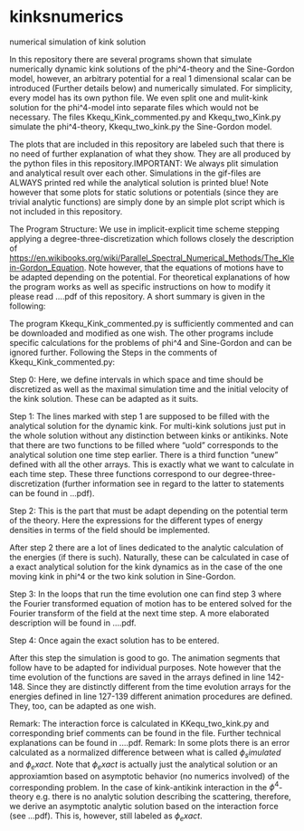 # kinksnumerics
numerical simulation of kink solution

In this repository there are several programs shown that simulate numerically dynamic kink solutions of the phi^4-theory and the Sine-Gordon model, however, an arbitrary potential for a real 1 dimensional scalar can be introduced (Further details below) and numerically simulated.
For simplicity, every model has its own python file. We even split one and mulit-kink solution for the phi^4-model into separate files which would not be necessary. 
The files Kkequ_Kink_commented.py and  Kkequ_two_Kink.py simulate the phi^4-theory, Kkequ_two_kink.py the Sine-Gordon model.

The plots that are included in this repository are labeled such that there is no need of further explanation of what they show. They are all produced by the python files in this repository.IMPORTANT: We always plit simulation and analytical result over each other. Simulations in the gif-files are ALWAYS printed red while the analytical solution is printed blue!
Note however that some plots for static solutions or potentials (since they are trivial analytic functions) are simply done by an simple plot script which is not included in this repository.

The Program Structure: 
We use in implicit-explicit time scheme stepping  applying a degree-three-discretization which follows closely the description of 
https://en.wikibooks.org/wiki/Parallel_Spectral_Numerical_Methods/The_Klein-Gordon_Equation.
Note however, that the equations of motions have to be adapted depending on the potential. For theoretical explanations of how the program works as well as specific instructions on how to modify it please read ….pdf of this repository. A short summary is given in the following:

The program Kkequ_Kink_commented.py is sufficiently commented and can be downloaded and modified as one wish. The other programs include specific calculations for the problems of phi^4 and Sine-Gordon and can be ignored further. Following the Steps in the comments of  Kkequ_Kink_commented.py: 

Step 0: Here, we define intervals in which space and time should be discretized as well as the maximal simulation time and the initial velocity of the kink solution. These can be adapted as it suits.

Step 1: The lines marked with step 1 are supposed to be filled with the analytical solution for the dynamic kink. For multi-kink  solutions just put in the whole solution without any distinction between kinks or antikinks. Note that there are two functions to be filled where “uold” corresponds to the analytical solution one time step earlier. There is a third function “unew” defined with all the other arrays. This is exactly what we want to calculate in each time step. These three functions correspond to our degree-three-discretization (further information see in regard to the latter to statements can be found in ...pdf).

Step 2: This is the part that must be adapt depending on the potential term of the theory. Here the expressions for the different types of energy densities in terms of the field should be implemented.

After step 2 there are a lot of lines dedicated to the analytic calculation of the energies (if there is such). Naturally, these can be calculated in case of a exact analytical solution for the kink dynamics as in the case of the one moving kink in phi^4 or the two kink solution in Sine-Gordon. 

Step 3: In the loops that run the time evolution one can find step 3 where the Fourier transformed equation of motion has to be entered solved for the Fourier transform of the field at the next time step. A more elaborated description will be found in ….pdf. 

Step 4: Once again the exact solution has to be entered.

After this step the simulation is good to go. The animation segments that follow have to be adapted for individual purposes. Note however that the time evolution of the functions are saved in the arrays defined in line 142-148. Since they are distinctly different from the time evolution arrays for the energies defined in line 127-139 different animation procedures are defined. They, too, can be adapted as one wish.

Remark: The interaction force is calculated in KKequ_two_kink.py and corresponding brief comments can be found in the file. Further technical explanations can be found in ....pdf.
Remark: In some plots there is an error calculated as a normalized difference between what is called $\phi_simulated$ and $\phi_exact$. Note that $\phi_exact$ is actually just the analytical solution or an approxiamtion based on asymptotic behavior (no numerics involved) of the corresponding problem. In the case of kink-antikink interaction in the $\phi^4$-theory e.g. there is no analytic solution describing the scattering, therefore, we derive an asymptotic analytic solution based on the interaction force (see ...pdf). This is, however, still labeled as $\phi_exact$.

